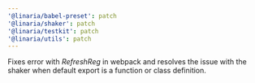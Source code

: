 ```yaml
---
'@linaria/babel-preset': patch
'@linaria/shaker': patch
'@linaria/testkit': patch
'@linaria/utils': patch
---
```


Fixes error with $RefreshReg$ in webpack and resolves the issue with the shaker when default export is a function or class definition.
